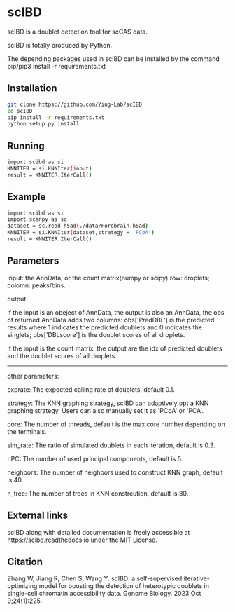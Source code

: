 # scIBD
scIBD is a doublet detection tool for scCAS data.

scIBD is totally produced by Python.

The depending packages used in scIBD can be installed by the command pip/pip3 install -r requirements.txt 

Installation
-----

```bash
git clone https://github.com/Ying-Lab/scIBD
cd scIBD
pip install -r requirements.txt 
python setup.py install

```
Running
-----
```bash
import scibd as si
KNNITER = si.KNNIter(input)
result = KNNITER.IterCall()

```
Example
-----
```bash
import scibd as si
import scanpy as sc
dataset = sc.read_h5ad(./data/Forebrain.h5ad)
KNNITER = si.KNNIter(dataset,strategy = 'PCoA')
result = KNNITER.IterCall()

```
Parameters
-----
input: the AnnData; or the count matrix(numpy or scipy) row: droplets; colomn: peaks/bins. 

output: 

if the input is an obeject of AnnData, the output is also an AnnData, the obs of returned AnnData adds two columns: obs['PredDBL'] is the predicted results where 1 indicates the predicted doublets and 0 indicates the singlets; obs['DBLscore'] is the doublet scores of all droplets.

if the input is the count matrix, the output are the idx of predicted doublets and the doublet scores of all droplets

-----
other parameters:

exprate: The expected calling rate of doublets, default 0.1.

strategy: The KNN graphing strategy, scIBD can adaptively opt a KNN graphing strategy. Users can also manually set it as 'PCoA' or 'PCA'.

core: The number of threads, default is the max core number depending on the terminals.

sim_rate: The ratio of simulated doublets in each iteration, default is 0.3.

nPC: The number of used principal components, default is 5.

neighbors: The number of neighbors used to construct KNN graph, default is 40.

n_tree: The number of trees in KNN constrcution, default is 30.

External links
-----
scIBD along with detailed documentation is freely accessible at https://scibd.readthedocs.io under the MIT License.

Citation
-----
Zhang W, Jiang R, Chen S, Wang Y. scIBD: a self-supervised iterative-optimizing model for boosting the detection of heterotypic doublets in single-cell chromatin accessibility data. Genome Biology. 2023 Oct 9;24(1):225.
